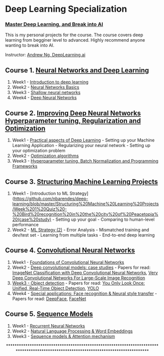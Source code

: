 # Deep Learning Specialization 
### [Master Deep Learning, and Break into AI]()

This is my personal projects for the course. The course covers deep learning from begginer level to advanced. Highly recommend anyone wanting to break into AI. 

Instructor: [Andrew Ng, DeepLearning.ai]()

 ## Course 1. [Neural Networks and Deep Learning]()
 
1. Week1 - [Introduction to deep learning](https://github.com/nbarendes/deep-learning/tree/master/Neural%20Networks%20and%20Deep%20Learning/Week_1)
2. Week2 - [Neural Networks Basics](https://github.com/nbarendes/deep-learning/tree/master/Neural%20Networks%20and%20Deep%20Learning/Week_2)
3. Week3 - [Shallow neural networks](https://github.com/nbarendes/deep-learning/tree/master/Neural%20Networks%20and%20Deep%20Learning/Week_3)
4. Week4 - [Deep Neural Networks](https://github.com/nbarendes/deep-learning/tree/master/Neural%20Networks%20and%20Deep%20Learning/Week_4)

## Course 2. [Improving Deep Neural Networks Hyperparameter tuning, Regularization and Optimization]()

1. Week1 - [Practical aspects of Deep Learning](https://github.com/nbarendes/deep-learning/tree/master/Improving%20Deep%20Neural%20Network/Week_1)
         - Setting up your Machine Learning Application
         - Regularizing your neural network
         - Setting up your optimization problem
2. Week2 - [Optimization algorithms](https://github.com/nbarendes/deep-learning/tree/master/Improving%20Deep%20Neural%20Network/Week_2)
3. Week3 - [Hyperparameter tuning, Batch Normalization and Programming Frameworks](https://github.com/nbarendes/deep-learning/tree/master/Improving%20Deep%20Neural%20Network/Week_3)

## Course 3. [Structuring Machine Learning Projects]()

1. Week1 - [Introduction to ML Strategy](https://github.com/nbarendes/deep-learning/blob/master/Structuring%20Machine%20Learning%20Projects/Week%201%20Quiz%20-%20Bird%20recognition%20in%20the%20city%20of%20Peacetopia%20(case%20study)
         - Setting up your goal
         - Comparing to human-level performance
2. Week2 - [ML Strategy (2)](https://github.com/nbarendes/deep-learning/blob/master/Structuring%20Machine%20Learning%20Projects/Week%202%20Quiz%20-%20Autonomous%20driving%20(case%20study).md)
         - Error Analysis
         - Mismatched training and dev/test set
         - Learning from multiple tasks
         - End-to-end deep learning
         
 ## Course 4. [Convolutional Neural Networks]()
 
 1. Week1 - [Foundations of Convolutional Neural Networks](https://github.com/enggen/Deep-Learning-Coursera/tree/master/Convolutional%20Neural%20Networks/Week1)
 2. Week2 - [Deep convolutional models: case studies](https://github.com/enggen/Deep-Learning-Coursera/tree/master/Convolutional%20Neural%20Networks/Week2/ResNets) - Papers for read:  [ImageNet Classification with Deep Convolutional
Neural Networks](https://papers.nips.cc/paper/4824-imagenet-classification-with-deep-convolutional-neural-networks.pdf), [Very Deep Convolutional Networks For Large-Scale Image Recognition](https://arxiv.org/pdf/1409.1556.pdf)
 3. [Week3 - Object detection](https://github.com/enggen/Deep-Learning-Coursera/tree/master/Convolutional%20Neural%20Networks/Week3/Car%20detection%20for%20Autonomous%20Driving) - Papers for read: [You Only Look Once:
Unified, Real-Time Object Detection](https://arxiv.org/pdf/1506.02640.pdf), [YOLO](https://arxiv.org/pdf/1612.08242.pdf)
 4. Week4 - [Special applications: Face recognition & Neural style transfer](https://github.com/enggen/Deep-Learning-Coursera/tree/master/Convolutional%20Neural%20Networks/Week4) - Papers for read: [DeepFace](https://www.cs.toronto.edu/~ranzato/publications/taigman_cvpr14.pdf), [FaceNet](https://www.cv-foundation.org/openaccess/content_cvpr_2015/papers/Schroff_FaceNet_A_Unified_2015_CVPR_paper.pdf)
 
 ## Course 5. [Sequence Models]()
 1. Week1 - [Recurrent Neural Networks](https://github.com/enggen/Deep-Learning-Coursera/tree/master/Sequence%20Models/Week1)
 2. Week2 - [Natural Language Processing & Word Embeddings](https://github.com/enggen/Deep-Learning-Coursera/tree/master/Sequence%20Models/Week2)
 3. Week3 - [Sequence models & Attention mechanism](https://github.com/enggen/Deep-Learning-Coursera/tree/master/Sequence%20Models/Week3)
 
<p align="center"> *************************************************************************************************************************************</p>

